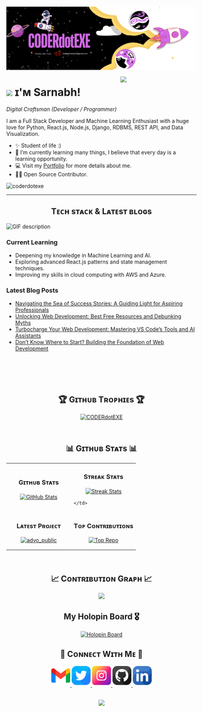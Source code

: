 <!--Banner-->
![Sarnabh Haldar Banner Image](./banner.png)

<!--Night Owl image-->
<div>
  <img align="right" width="40%" src="https://owlbertsio-resized.s3.amazonaws.com/Popper.psd.full.png">
</div>

<!--Header Name-->
# <img src="https://emojis.slackmojis.com/emojis/images/1531849430/4246/blob-sunglasses.gif?1531849430" width="30"/> ɪ'ᴍ Sarnabh! 
*Digital Craftsman (Developer / Programmer)*
<br /> 

<!--Start Intro-->               
<p align="left">I am a Full Stack Developer and Machine Learning Enthusiast with a huge love for Python, React.js, Node.js, Django, RDBMS, REST API, and Data Visualization.</p>

- ✨ Student of life :)
- 🌱 I’m currently learning many things, I believe that every day is a learning opportunity.
- 💻 Visit my [Portfolio](https://sarnabh-haldar.co) for more details about me.
- 💁‍♂️ Open Source Contributor.
<!--End Intro-->

<!--Profile Count Badge-->
<p align="left">
  <img src="https://komarev.com/ghpvc/?username=coderdotexe&label=Profile%20views&color=770677&style=for-the-badge&logo=star" alt="coderdotexe" style="padding-right:20px;" />
</p>

---

<!--Languages and Tools Section-->       
<h2 align="center">Tᴇᴄʜ sᴛᴀᴄᴋ & Lᴀᴛᴇsᴛ ʙʟᴏɢs</h2> 
<picture>
  <source media="(prefers-color-scheme: dark)" srcset="./Skills_Animation_Dark.gif">
  <source media="(prefers-color-scheme: light)" srcset="./Skills_Animation_White.gif">
  <img align="left" alt="GIF description" src="./Skills_Animation_Dark.gif">
</picture>
<br />

<h3 align="left">Current Learning</h3>
<ul align="left">
  <li>Deepening my knowledge in Machine Learning and AI.</li>
  <li>Exploring advanced React.js patterns and state management techniques.</li>
  <li>Improving my skills in cloud computing with AWS and Azure.</li>
</ul>
  
<h3 align="left">Latest Blog Posts</h3>
<ul align="left">
  <li><a href="https://medium.com/@CODERdotEXE/navigating-the-sea-of-success-stories-a-guiding-light-for-aspiring-professionals-73787d2668e5">Navigating the Sea of Success Stories: A Guiding Light for Aspiring Professionals</a></li>
  <li><a href="https://medium.com/@CODERdotEXE/unlocking-web-development-best-free-resources-and-debunking-myths-63833fff6df1">Unlocking Web Development: Best Free Resources and Debunking Myths</a></li>
  <li><a href="https://medium.com/@CODERdotEXE/turbocharge-your-web-development-mastering-vs-codes-tools-and-ai-assistants-fc7b5eeda35a">Turbocharge Your Web Development: Mastering VS Code’s Tools and AI Assistants</a></li>
  <li><a href="https://medium.com/@CODERdotEXE/dont-know-where-to-start-building-the-foundation-of-web-development-25aa6c17f177">Don’t Know Where to Start? Building the Foundation of Web Development</a></li>
</ul>
<br />
<br />
<br />
<br />

<!--Trophies Section-->   
<h2 align="center">🏆 Gɪᴛʜᴜʙ Tʀᴏᴘʜɪᴇs 🏆</h2>
<p align="center">
  <a href="https://github.com/coderdotexe">
    <picture>
      
  <p align="center"> <a href="https://github.com/ryo-ma/github-profile-trophy"><img src="https://github-profile-trophy.vercel.app/?username=coderdotexe&theme=monokai&no-frame=true&column=-1" alt="CODERdotEXE" /></a> </p>
    </picture>
  </a>
</p>
<br />

<!--Github stats Table--> 
<h2 align="center">📊 Gɪᴛʜᴜʙ Sᴛᴀᴛs 📊</h2>

<table width="100%">
  <tr>
    <td width="50%">
      <h3 align="center"><strong>Gɪᴛʜᴜʙ Sᴛᴀᴛs</strong></h3>
      <p align="center">
        <a href="https://github.com/coderdotexe">
          <img align="center" src="https://github-readme-stats.vercel.app/api?username=coderdotexe&count_private=true&show_icons=true&theme=nightowl&bg_color=0,000000,441350&title_color=c56a90&text_color=ffffff&rank_icon=github&hide=prs,issues,contribs&show=reviews,prs_merged,prs_merged_percentage" alt="GitHub Stats" />
        </a>
      </p>
    </td>
    <td width="50%">
    <h3 align="center"><strong>Sᴛʀᴇᴀᴋ Sᴛᴀᴛs</strong></h3>
      <p align="center">
        <a href="https://github.com/coderdotexe">
          <img align="center" src="https://streak-stats.demolab.com?user=coderdotexe&theme=nightowl&background=0,000000,441350&fire=ffeb95&ring=ffeb95&sideNums=ffffff&sideLabels=ffffff&dates=c56a90&currStreakNum=ffffff" alt="Streak Stats" />
        </a>
      </p>
      
    </td>
  </tr>
  <tr>
    <td width="50%">
      <h3 align="center"><strong>Lᴀᴛᴇsᴛ Pʀᴏᴊᴇᴄᴛ</strong></h3>
      <p align="center">
        <a href="https://github.com/coderdotexe/advo_public">
          <img align="center" width="470" src="https://github-readme-stats.vercel.app/api/pin/?username=coderdotexe&repo=advo_public&theme=nightowl&show_owner=true&bg_color=0,000000,441350&title_color=c56a90&text_color=ffffff" alt="advo_public" />
        </a>
      </p>
    </td>
    <td width="50%">
      <h3 align="center"><strong>Tᴏᴘ Cᴏɴᴛʀɪʙᴜᴛɪᴏɴs</strong></h3>
      <p align="center">
        <a href="https://github.com/coderdotexe">
          <img align="center" src="https://github-contributor-stats.vercel.app/api?username=coderdotexe&limit=3&theme=nightowl&show_owner=true&combine_all_yearly_contributions=false&bg_color=0,000000,441350&title_color=c56a90&text_color=ffffff" alt="Top Repo" />
        </a>
      </p>
    </td>
  </tr>
</table>
<br />

<!--Contribution Graph-->
<h2 align="center">📈 Cᴏɴᴛʀɪʙᴜᴛɪᴏɴ Gʀᴀᴘʜ 📈</h2>
<div align="center">
    <img src="https://github-readme-activity-graph.vercel.app/graph?username=coderdotexe&bg_color=220a28&&color=ffffff&line=c56a90&point=ffeb95&area=false&hide_border=false" border-radius="15">
</div>

<h2 align="center">My Holopin Board 🎖️</h2>
<p align="center">
  <a href="https://holopin.io/@coderdotexe" target="_blank">
    <img src="https://holopin.me/coderdotexe" alt="Holopin Board" />
  </a>
</p>



<!--Contact Section--> 

<h2 align="center">🤝 Cᴏɴɴᴇᴄᴛ Wɪᴛʜ Mᴇ 🤝 </h2>
<div align="center">
  
<a href="mailto:sarnabhhaldar2@gmail.com" target="_blank">
<img src="./gmail.png" width=50 height=50 alt="sarnabhhaldar2@gmail.com" style="margin-bottom: 5px;" />
</a>

<a href="https://twitter.com/Sarnabh_2310" target="_blank">
<img src="./twitter.png" width=50 height=50 alt="Sarnabh_2310" style="margin-bottom: 5px;" />
</a>

<a href="https://www.instagram.com/vibing_idiot/" target="_blank">
<img src="./instagram.png" width=50 height=50 alt="sarnabhhaldar" style="margin-bottom: 5px;" />
</a>

<a href="https://github.com/coderdotexe" target="_blank">
<img src="./github.png" width=50 height=50 alt="coderdotexe" style="margin-bottom: 5px;" />
</a>

<a href="https://www.linkedin.com/in/sarnabh-haldar/" target="_blank">
<img src="./linkedin.png" width=50 height=50 alt="linkedin" style="margin-bottom: 5px;" />
</a>
</div>
<br/>



<!--Footer--> 
<p align="center">
  <img src="https://capsule-render.vercel.app/api?type=waving&color=gradient&height=65&section=footer"/>
</p>
